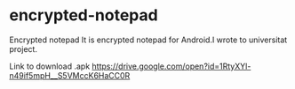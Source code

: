 # encrypted-notepad
Encrypted notepad
It is encrypted notepad for Android.I wrote to universitat project. 

Link to download .apk https://drive.google.com/open?id=1RtyXYl-n49if5mpH__S5VMccK6HaCC0R
